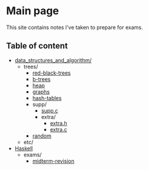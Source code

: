 # Main page


This site contains notes I've taken to prepare for exams.

## Table of content

 - [data_structures_and_algorithm/](www.google.com)
     + trees/
         - [red-black-trees](#)
         - [b-trees](/b-trees.md)
         - [heap](#)
         - [graphs](#)
         - [hash-tables](#)
         - supp/
             * [supp.c]()
             * extra/
                 + [extra.h](#)
                 + [extra.c](#)
         - [random](#)
     + etc/
 - [Haskell](/)
     + exams/
         - [midterm-revision](/intra-haskell.md)

